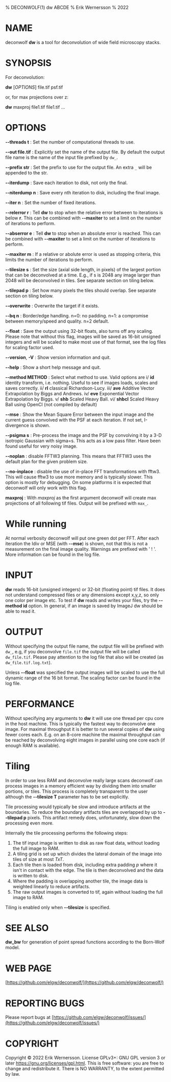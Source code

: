 % DECONWOLF(1) dw ABCDE
% Erik Wernersson
% 2022

# NAME
deconwolf **dw** is a tool for deconvolution of wide field microscopy stacks.

# SYNOPSIS
For deconvolution:

**dw** [*OPTIONS*] file.tif psf.tif

or, for max projections over z:

**dw** maxproj file1.tif file1.tif ...

# OPTIONS
**\--threads t**
: Set the number of computational threads to use.

**\--out file.tif**
: Explicitly set the name of the output file. By default the output
file name is the name of the input file prefixed by `dw_`.

**\--prefix str**
: Set the prefix to use for the output file. An extra `_` will be appended
to the str.

**\--iterdump**
: Save each iteration to disk, not only the final.

**\--niterdump n**
: Save every nth iteration to disk, including the final image.

**\--iter n**
: Set the number of fixed iterations.

**\--relerror r**
: Tell **dw** to stop when the relative error between to iterations is
  below **r**. This can be combined with **\--maxiter** to set a limit
  on the number of iterations to perform.

**\--abserror e**
: Tell **dw** to stop when an absolute error is reached. This can be
  combined with **\--maxiter** to set a limit on the number of
  iterations to perform.

**\--maxiter m**
: If a relative or abolute error is used as stopping criteria, this
  limits the number of iterations to perform.

**\--tilesize s**
: Set the size (axial side length, in pixels) of the largest portion that
can be deconvolved at a time. E.g., if s is 2048 any image larger than 2048
will be deconvolved in tiles. See separate section on tiling below.

**\--tilepad p**
: Set how many pixels the tiles should overlap.  See separate section
  on tiling below.

**\--overwrite**
: Overwrite the target if it exists.

**\--bq n**
: Border/edge handling. n=0: no padding. n=1: a compromise between memory/speed
and quality. n=2 default.

**\--float**
: Save the output using 32-bit floats, also turns off any
scaling. Please note that without this flag, images will be saved as
16-bit unsigned integers and will be scaled to make most use of that
format, see the log files for scaling factor used.

**\--version**, **-V**
: Show version information and quit.

**\--help**
: Show a short help message and quit.

**\--method METHOD**
: Select what method to use. Valid options are
  i/ **id** identity transform, i.e. nothing. Useful to see if images
   loads, scales and saves correctly.
  ii/ **rl** classical Richardson-Lucy.
  iii/ **ave** Additive Vector Extrapolation by Biggs and Andrews.
  iv/ **eve** Exponential Vector Extrapolation by Biggs.
  v/ **shb** Scaled Heavy Ball.
  vi/ **shbcl** Scaled Heavy Ball using OpenCl (not compiled by default)

**\--mse**
: Show the Mean Square Error between the input image and the current
  guess convolved with the PSF at each iteration. If not set,
  I-divergence is shown.

**\--psigma s**
: Pre-process the image and the PSF by convolving it by a 3-D isotropic
Gaussian with sigma=s. This acts as a low pass filter.
Have been found useful for very noisy image.

**\--noplan**
: disable FFTW3 planning. This means that FFTW3 uses the default plan
  for the given problem size.

**\--no-inplace**
: disable the use of in-place FFT transformations with fftw3. This
  will cause fftw3 to use more memory and is typically slower. This
  option is mostly for debugging. On some platforms it is expected
  that deconwolf will only work with this flag.

**maxproj**
: With *maxproj* as the first argument deconwolf will create max
projections of all following tif files. Output will be prefixed with `max_`.

# While running
At normal verbosity deconwolf will put one green dot per FFT. After
each iteration the Idiv or MSE (with **\--mse**) is shown, not that
this is not a measurement on the final image quality.  Warnings are
prefixed with ' ! '. More information can be found in the log file.

# INPUT
**dw** reads 16-bit (unsigned integers) or 32-bit (floating point) tif
files. It does not understand compressed files or any dimensions
except x,y,z, so only one color per image etc. To test if **dw** reads
and writes your files, try the **\-\-method id** option. In general, if
an image is saved by ImageJ dw should be able to read it.

# OUTPUT
Without specifying the output file name, the output file will
be prefixed with `dw_`, e.g, if you deconvolve `file.tif`
the output file will be called `dw_file.tif`. Please pay attention
to the log file that also will be created (as `dw_file.tif.log.txt`).

Unless **\--float** was specified the output images will be scaled
to use the full dynamic range of the 16 bit format. The scaling factor
can be found in the log file.

# PERFORMANCE
Without specifying any arguments to **dw** it will use one thread per
cpu core in the host machine. This is typically the fastest way to
deconvolve one image. For maximal throughput it is better to run
several copies of **dw** using fewer cores each. E.g. on an 8-core
machine the maximal throughput can be reached by deconvolving eight
images in parallel using one core each (if enough RAM is available).

# Tiling
In order to use less RAM and deconvolve really large scans deconwolf
can process images in a memory efficient way by dividing them into
smaller portions, or tiles. This process is completely transparent to
the user although the **--tilesize T** parameter has to be set
explicitly.

Tile processing would typically be slow and introduce artifacts at the
boundaries. To reduce the boundary artifacts tiles are overlapped by
up to **--tilepad p** pixels. This artifact remedy does,
unfortunately, slow down the processing even more.

Internally the tile processing performs the following steps:

 1. The tif input image is written to disk as raw float data, without
    loading the full image to RAM.
 2. A tiling grid is set up which divides the lateral domain of the
    image into tiles of size at most $TxT$.
 3. Each tile then is loaded from disk, including extra padding $p$
    where it isn't in contact with the edge. The tile is then
    deconvolved and the data is written to disk.
 4. Where the padding is overlapping another tile, the
    image data is weighted linearly to reduce artifacts.
 5. The raw output images is converted to tif, again without loading
    the full image to RAM.

Tiling is enabled only when **--tilesize** is specified.

# SEE ALSO
**dw_bw** for generation of point spread functions according to
the Born-Wolf model.

# WEB PAGE
[https://github.com/elgw/deconwolf/](https://github.com/elgw/deconwolf/)

# REPORTING BUGS
Please report bugs at
[https://github.com/elgw/deconwolf/issues/](https://github.com/elgw/deconwolf/issues/)

# COPYRIGHT
Copyright © 2022 Erik Wernersson.  License GPLv3+: GNU GPL version 3 or later
<https://gnu.org/licenses/gpl.html>.
This is free software: you are free to change and redistribute it.  There is NO WARRANTY, to the
extent permitted by law.
